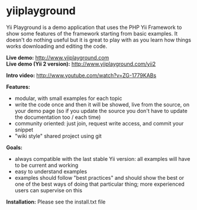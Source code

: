 yiiplayground
=============

Yii Playground is a demo application that uses the PHP Yii Framework to show some features of the framework starting from basic examples. It doesn't do nothing useful but it is great to play with as you learn how things works downloading and editing the code.

**Live demo:** <http://www.yiiplayground.com>  
**Live demo (Yii 2 version):** <http://www.yiiplayground.com/yii2>

**Intro video:** <http://www.youtube.com/watch?v=ZG-1779KABs>


**Features:**
 * modular, with small examples for each topic
 * write the code once and then it will be showed, live from the source, on your demo page (so if you update the source you don't have to update the documentation too / each time)
 * community oriented: just join, request write access, and commit your snippet
 * "wiki style" shared project using git

**Goals:**
 * always compatible with the last stable Yii version: all examples will have to be current and working
 * easy to understand examples
 * examples should follow "best practices" and should show the best or one of the best ways of doing that particular thing; more experienced users can supervise on this

**Installation:**
Please see the install.txt file